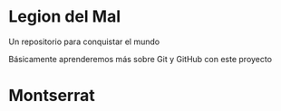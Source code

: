 # Legion del Mal
Un repositorio para conquistar el mundo

Básicamente aprenderemos más sobre Git y GitHub con este proyecto

# Montserrat
